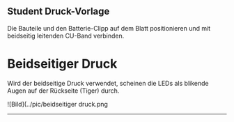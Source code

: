 ## Student Druck-Vorlage 

Die Bauteile und den Batterie-Clipp auf dem Blatt positionieren und mit beidseitig leitenden CU-Band verbinden.

# Beidseitiger Druck
Wird der beidseitige Druck verwendet, scheinen die LEDs als blikende Augen auf der Rückseite (Tiger) durch.

![Bild](../pic/beidseitiger druck.png

---
